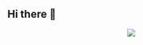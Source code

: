 ## Hi there 👋

<p align="center">
  <img src="https://spotify-github-profile.kittinanx.com/api/view?uid=jo%C3%A3o_pedro*&cover_image=true&theme=default&show_offline=false&background_color=121212&interchange=false&bar_color_cover=true" />
</p>
